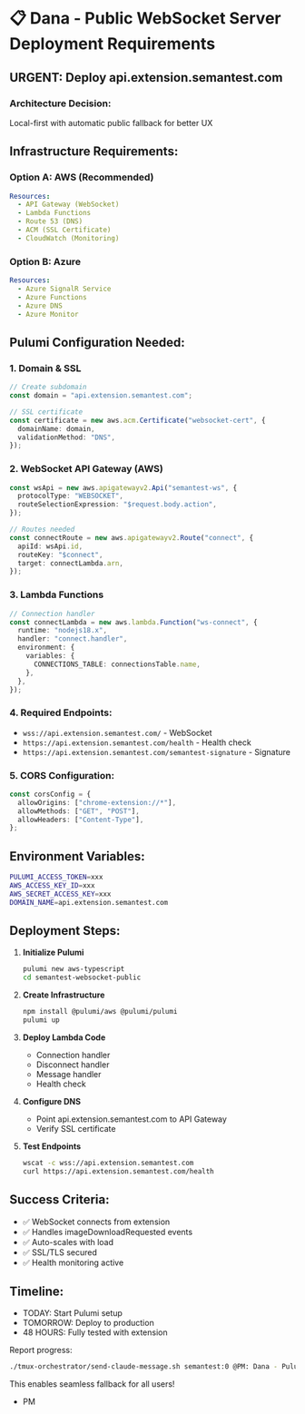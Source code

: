 # 📋 Dana - Public WebSocket Server Deployment Requirements

## URGENT: Deploy api.extension.semantest.com

### Architecture Decision:
Local-first with automatic public fallback for better UX

## Infrastructure Requirements:

### Option A: AWS (Recommended)
```yaml
Resources:
  - API Gateway (WebSocket)
  - Lambda Functions
  - Route 53 (DNS)
  - ACM (SSL Certificate)
  - CloudWatch (Monitoring)
```

### Option B: Azure
```yaml
Resources:
  - Azure SignalR Service
  - Azure Functions
  - Azure DNS
  - Azure Monitor
```

## Pulumi Configuration Needed:

### 1. Domain & SSL
```typescript
// Create subdomain
const domain = "api.extension.semantest.com";

// SSL certificate
const certificate = new aws.acm.Certificate("websocket-cert", {
  domainName: domain,
  validationMethod: "DNS",
});
```

### 2. WebSocket API Gateway (AWS)
```typescript
const wsApi = new aws.apigatewayv2.Api("semantest-ws", {
  protocolType: "WEBSOCKET",
  routeSelectionExpression: "$request.body.action",
});

// Routes needed
const connectRoute = new aws.apigatewayv2.Route("connect", {
  apiId: wsApi.id,
  routeKey: "$connect",
  target: connectLambda.arn,
});
```

### 3. Lambda Functions
```typescript
// Connection handler
const connectLambda = new aws.lambda.Function("ws-connect", {
  runtime: "nodejs18.x",
  handler: "connect.handler",
  environment: {
    variables: {
      CONNECTIONS_TABLE: connectionsTable.name,
    },
  },
});
```

### 4. Required Endpoints:
- `wss://api.extension.semantest.com/` - WebSocket
- `https://api.extension.semantest.com/health` - Health check
- `https://api.extension.semantest.com/semantest-signature` - Signature

### 5. CORS Configuration:
```typescript
const corsConfig = {
  allowOrigins: ["chrome-extension://*"],
  allowMethods: ["GET", "POST"],
  allowHeaders: ["Content-Type"],
};
```

## Environment Variables:
```bash
PULUMI_ACCESS_TOKEN=xxx
AWS_ACCESS_KEY_ID=xxx
AWS_SECRET_ACCESS_KEY=xxx
DOMAIN_NAME=api.extension.semantest.com
```

## Deployment Steps:

1. **Initialize Pulumi**
   ```bash
   pulumi new aws-typescript
   cd semantest-websocket-public
   ```

2. **Create Infrastructure**
   ```bash
   npm install @pulumi/aws @pulumi/pulumi
   pulumi up
   ```

3. **Deploy Lambda Code**
   - Connection handler
   - Disconnect handler
   - Message handler
   - Health check

4. **Configure DNS**
   - Point api.extension.semantest.com to API Gateway
   - Verify SSL certificate

5. **Test Endpoints**
   ```bash
   wscat -c wss://api.extension.semantest.com
   curl https://api.extension.semantest.com/health
   ```

## Success Criteria:
- ✅ WebSocket connects from extension
- ✅ Handles imageDownloadRequested events
- ✅ Auto-scales with load
- ✅ SSL/TLS secured
- ✅ Health monitoring active

## Timeline:
- TODAY: Start Pulumi setup
- TOMORROW: Deploy to production
- 48 HOURS: Fully tested with extension

Report progress:
```bash
./tmux-orchestrator/send-claude-message.sh semantest:0 @PM: Dana - Pulumi deployment status
```

This enables seamless fallback for all users!

- PM